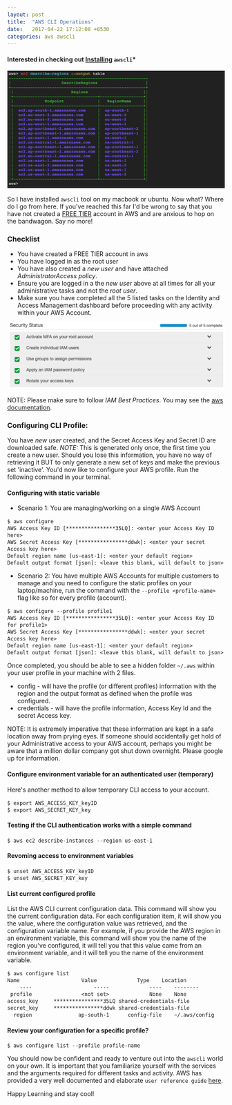 ```yaml
---
layout: post
title:  "AWS CLI Operations"
date:   2017-04-22 17:12:08 +0530
categories: aws awscli
---
```

#### Interested in checking out [Installing](https://jningtho.github.io/aws/walkthrough-aws-cli-tool/) `awscli`*

<img src="/assets/img/aws-shell.png">

So I have installed `awscli` tool on my macbook or ubuntu. Now what? Where do I go from here. If you've reached this far I'd be wrong to say that you have not created a [FREE TIER](https://aws.amazon.com/free/) account in AWS and are anxious to hop on the bandwagon. Say no more!

### Checklist
* You have created a FREE TIER account in aws
* You have logged in as the root user
* You have also created a _new user_ and have attached _AdministratorAccess policy_.
* Ensure you are logged in a the _new user_ above at all times for all your administrative tasks and not the _root user_.
* Make sure you have completed all the 5 listed tasks on the Identity and Access Management dashboard before proceeding with any activity within your AWS Account.

<img src="/assets/img/iam-todo.png">

NOTE: Please make sure to follow _IAM Best Practices_. You may see the [aws  documentation](https://docs.aws.amazon.com/IAM/latest/UserGuide/best-practices.html#create-iam-users).

### Configuring CLI Profile:
You have _new user_ created, and the Secret Access Key and Secret ID are downloaded safe. *NOTE:* This is generated only once, the first time you create a new user. Should you lose this information, you have no way of retrieving it BUT to only generate a new set of keys and make the previous set 'inactive'. You'd now like to configure your AWS profile. Run the following command in your terminal.


#### Configuring with static variable
* Scenario 1: You are managing/working on a single AWS Account

```shell
$ aws configure
AWS Access Key ID [****************35LQ]: <enter your Access Key ID here>
AWS Secret Access Key [****************ddwk]: <enter your secret Access key here>
Default region name [us-east-1]: <enter your default region>
Default output format [json]: <leave this blank, will default to json>
```

* Scenario 2: You have multiple AWS Accounts for multiple customers to manage and you need to configure the static profiles on your laptop/machine, run the command with the `--profile <profile-name>` flag like so for every profile (account).

```shell
$ aws configure --profile profile1
AWS Access Key ID [****************35LQ]: <enter your Access Key ID for profile1>
AWS Secret Access Key [****************ddwk]: <enter your secret Access key here>
Default region name [us-east-1]: <enter your default region>
Default output format [json]: <leave this blank, will default to json>
```

Once completed, you should be able to see a hidden folder `~/.aws` within your user profile in your machine with 2 files.
* config - will have the profile (or different profiles) information with the region and the output format as defined when the profile was configured.
* credentials - will have the profile information, Access Key Id and the secret Access key.

NOTE: It is extremely imperative that these information are kept in a safe location away from prying eyes. If someone should accidentally get hold of your Administrative access to your AWS account, perhaps you might be aware that a million  dollar company got shut down overnight. Please google up for information.


#### Configure environment variable for an authenticated user (temporary)
Here's another method to allow temporary CLI access to your account.

```shell
$ export AWS_ACCESS_KEY_keyID
$ export AWS_SECRET_KEY_key
```

#### Testing if the CLI authentication works with a simple command

```shell
$ aws ec2 describe-instances --region us-east-1
```
#### Revoming access to environment variables

```shell
$ unset AWS_ACCESS_KEY_keyID
$ unset AWS_SECRET_KEY_key
```

#### List current configured profile

List the AWS CLI current configuration data. This command will show you the current configuration data. For each configuration item, it will show you the value, where the configuration value was retrieved, and the configuration variable name. For example, if you provide the AWS region in an environment variable, this command will show you the name of the region you've configured, it will tell you that this value came from an environment variable, and it will tell you the name of the environment variable.

```shell
$ aws configure list
Name                    Value             Type    Location
    ----                    -----             ----    --------
 profile                <not set>             None    None
access_key     ****************35LQ shared-credentials-file    
secret_key     ****************ddwk shared-credentials-file    
  region               ap-south-1      config-file    ~/.aws/config
```

#### Review your configuration for a specific profile?

```shell
$ aws configure list --profile profile-name
```

You should now be confident and ready to venture out into the `awscli` world on your own. It is important that you familiarize yourself with the services and the arguments required for different tasks and activity. AWS has provided a very well documented and elaborate `user reference guide` [here](https://docs.aws.amazon.com/cli/latest/reference/).

Happy Learning and stay cool!
